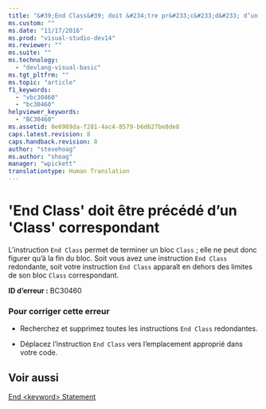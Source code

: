 ```yaml
---
title: "&#39;End Class&#39; doit &#234;tre pr&#233;c&#233;d&#233; d’un &#39;Class&#39; correspondant | Microsoft Docs"
ms.custom: ""
ms.date: "11/17/2016"
ms.prod: "visual-studio-dev14"
ms.reviewer: ""
ms.suite: ""
ms.technology: 
  - "devlang-visual-basic"
ms.tgt_pltfrm: ""
ms.topic: "article"
f1_keywords: 
  - "vbc30460"
  - "bc30460"
helpviewer_keywords: 
  - "BC30460"
ms.assetid: 0e6989da-f281-4ac4-8579-b6d627be8de8
caps.latest.revision: 8
caps.handback.revision: 8
author: "stevehoag"
ms.author: "shoag"
manager: "wpickett"
translationtype: Human Translation
---
```

# &#39;End Class&#39; doit &#234;tre pr&#233;c&#233;d&#233; d’un &#39;Class&#39; correspondant
L’instruction `End Class` permet de terminer un bloc `Class` ; elle ne peut donc figurer qu’à la fin du bloc. Soit vous avez une instruction `End Class` redondante, soit votre instruction `End Class` apparaît en dehors des limites de son bloc `Class` correspondant.  
  
 **ID d’erreur :** BC30460  
  
### Pour corriger cette erreur  
  
-   Recherchez et supprimez toutes les instructions `End Class` redondantes.  
  
-   Déplacez l’instruction `End Class` vers l’emplacement approprié dans votre code.  
  
## Voir aussi  
 [End \<keyword\> Statement](../../visual-basic/language-reference/statements/end-keyword-statement.md)